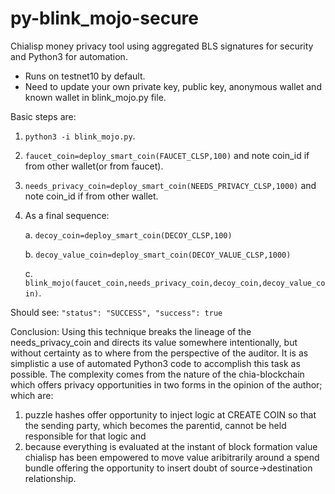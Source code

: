 # py-blink_mojo-secure
Chialisp money privacy tool using aggregated BLS signatures for security and Python3 for automation.

* Runs on testnet10 by default.
* Need to update your own private key, public key, anonymous wallet and known wallet in blink_mojo.py file.


Basic steps are:
1. `python3 -i blink_mojo.py`.
2. `faucet_coin=deploy_smart_coin(FAUCET_CLSP,100)` and note coin_id if from other wallet(or from faucet).
3. `needs_privacy_coin=deploy_smart_coin(NEEDS_PRIVACY_CLSP,1000)` and note coin_id if from other wallet.
4. As a final sequence:

   a. `decoy_coin=deploy_smart_coin(DECOY_CLSP,100)`
   
   b. `decoy_value_coin=deploy_smart_coin(DECOY_VALUE_CLSP,1000)`
   
   c. `blink_mojo(faucet_coin,needs_privacy_coin,decoy_coin,decoy_value_coin)`.
   
   
Should see:
`"status": "SUCCESS",
 "success": true`
 
 Conclusion: Using this technique breaks the lineage of the needs_privacy_coin and directs its value somewhere intentionally, but without certainty as to where from the perspective of the auditor. It is as simplistic a use of automated Python3 code to accomplish this task as possible. The complexity comes from the nature of the chia-blockchain which offers privacy opportunities in two forms in the opinion of the author; which are:
1) puzzle hashes offer opportunity to inject logic at CREATE COIN so that the sending party, which becomes the parentid, cannot be held responsible for that logic and 
2) because everything is evaluated at the instant of block formation value chialisp has been empowered to move value aribitrarily around a spend bundle offering the opportunity to insert doubt of source->destination relationship.   

